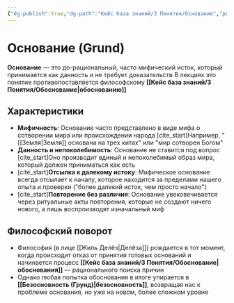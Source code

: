 ```yaml
---
{"dg-publish":true,"dg-path":"Кейс база знаний/3 Понятия/Основание","permalink":"/kejs-baza-znanij/3-ponyatiya/osnovanie/"}
---
```


# Основание (Grund)

**Основание** — это до-рациональный, часто мифический исток, который принимается как данность и не требует доказательств В лекциях это понятие противопоставляется философскому **[[Кейс база знаний/3 Понятия/Обоснование\|обоснованию]]**

## Характеристики
- **Мифичность**: Основание часто представлено в виде мифа о сотворении мира или происхождении народа [cite_start]Например, "[[Земля\|Земля]] основана на трех китах" или "мир сотворен Богом" 
- **Данность и непоколебимость**: Основание не ставится под вопрос [cite_start]Оно производит единый и непоколебимый образ мира, который должен приниматься как есть 
- [cite_start]**Отсылка к далекому истоку**: Мифическое основание всегда отсылает к началу, которое находится за пределами нашего опыта и проверки ("более далекий исток, чем просто начало") 
- [cite_start]**Повторение без различия**: Основание увековечивается через ритуальные акты повторения, которые не создают ничего нового, а лишь воспроизводят изначальный миф 

## Философский поворот
- Философия (в лице [[Жиль Делёз\|Делёза]]) рождается в тот момент, когда происходит отказ от принятия готовых оснований и начинается процесс **[[Кейс база знаний/3 Понятия/Обоснование\|обоснования]]** — рационального поиска причин
- Однако любая попытка обоснования в итоге упирается в **[[Безосновность (Грунд)\|безосновность]]**, возвращая нас к проблеме основания, но уже на новом, более сложном уровне


